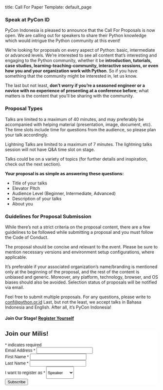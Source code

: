title: Call For Paper
Template: default_page

### Speak at PyCon ID

PyCon Indonesia is pleased to announce that the Call For Proposals is now open. We are calling out for speakers to share their Python knowledge which would intrigue the Python community at this event!

We’re looking for proposals on every aspect of Python: basic, intermediate or advanced levels. We’re interested to see all content that’s interesting and engaging to the Python community, whether it be **introduction, tutorials, case studies, learning-teaching-community, interactive sessions, or even how you and your organization work with Python**. So if you have something that the community might be interested in, let us know.

The last but not least, **don’t worry if you’re a seasoned engineer or a novice with no experience of presenting at a conference before**; what matters is the content that you’ll be sharing with the community.

### Proposal Types

Talks are limited to a maximum of 40 minutes, and may preferably be accompanied with helping material (presentation, image, document, etc). The time slots include time for questions from the audience, so please plan your talk accordingly.

Lightning Talks are limited to a maximum of 7 minutes. The lightning talks session will not have Q&A time slot on stage.

Talks could be on a variety of topics (for further details and inspiration, check out the next section).

**Your proposal is as simple as answering these questions:**

* Title of your talks
* Elevator Pitch
* Audience Level (Beginner, Intermediate, Advanced)
* Description of your talks
* About you


### Guidelines for Proposal Submission

While there’s not a strict criteria on the proposal content, there are a few guidelines to be followed while submitting a proposal and you must follow the Code of Conduct.

The proposal should be concise and relevant to the event. Please be sure to mention necessary versions and environment setup configurations, where applicable.

It’s preferable if your associated organization’s name/branding is mentioned only at the beginning of the proposal, and the rest of the content is unbiased and generic. Moreover, any platform, technology, browser, and OS biases should also be avoided. Selection status of proposals will be notified via email.

Feel free to submit multiple proposals. For any questions, please write to conf@python.or.id Last, but not the least, we accept talks in Bahasa Indonesia and English. After all, it’s PyCon Indonesia!


#### Join Our Stage! [Register Yourself](https://www.papercall.io/pyconid2019)

<!-- Begin Mailchimp Signup Form -->
<link href="//cdn-images.mailchimp.com/embedcode/classic-10_7.css" rel="stylesheet" type="text/css">
<style type="text/css">
	#mc_embed_signup{background:#fff; clear:left; font:14px Helvetica,Arial,sans-serif; }
	/* Add your own Mailchimp form style overrides in your site stylesheet or in this style block.
	   We recommend moving this block and the preceding CSS link to the HEAD of your HTML file. */
</style>
<div id="mc_embed_signup" style="width:100%">
<form action="https://github.us19.list-manage.com/subscribe/post?u=ba3b5bb042f8cf90f9423c062&amp;id=de164d6ce0" method="post" id="mc-embedded-subscribe-form" name="mc-embedded-subscribe-form" class="validate" target="_blank" novalidate>
    <div id="mc_embed_signup_scroll">
	<h2>Join our Milis!</h2>
<div class="indicates-required"><span class="asterisk">*</span> indicates required</div>
<div class="mc-field-group">
	<label for="mce-EMAIL">Email Address  <span class="asterisk">*</span>
</label>
	<input type="email" value="" name="EMAIL" class="required email" id="mce-EMAIL">
</div>
<div class="mc-field-group">
	<label for="mce-FNAME">First Name  <span class="asterisk">*</span>
</label>
	<input type="text" value="" name="FNAME" class="required" id="mce-FNAME">
</div>
<div class="mc-field-group">
	<label for="mce-LNAME">Last Name  <span class="asterisk">*</span>
</label>
	<input type="text" value="" name="LNAME" class="required" id="mce-LNAME">
</div>
<div class="mc-field-group">
	<label for="mce-MMERGE5">I want to register as  <span class="asterisk">*</span>
</label>
	<select name="MMERGE5" class="required" id="mce-MMERGE5" style="height:40px">
	<option value="Speaker">Speaker</option>
    <option value="Participant">Participant</option>
    <option value="Sponsor">Sponsor</option>
    <option value="Partnership">Partnership</option>
	</select>
</div>
	<div id="mce-responses" class="clear">
		<div class="response" id="mce-error-response" style="display:none"></div>
		<div class="response" id="mce-success-response" style="display:none"></div>
	</div>    <!-- real people should not fill this in and expect good things - do not remove this or risk form bot signups-->
    <div style="position: absolute; left: -5000px;" aria-hidden="true"><input type="text" name="b_ba3b5bb042f8cf90f9423c062_de164d6ce0" tabindex="-1" value=""></div>
    <div class="clear"><input type="submit" value="Subscribe" name="subscribe" id="mc-embedded-subscribe" class="button"></div>
    </div>
</form>
</div>
<script type='text/javascript' src='//s3.amazonaws.com/downloads.mailchimp.com/js/mc-validate.js'></script><script type='text/javascript'>(function($) {window.fnames = new Array(); window.ftypes = new Array();fnames[0]='EMAIL';ftypes[0]='email';fnames[1]='FNAME';ftypes[1]='text';fnames[2]='LNAME';ftypes[2]='text';fnames[3]='ADDRESS';ftypes[3]='address';fnames[4]='PHONE';ftypes[4]='phone';fnames[5]='MMERGE5';ftypes[5]='dropdown';}(jQuery));var $mcj = jQuery.noConflict(true);</script>
<!--End mc_embed_signup-->